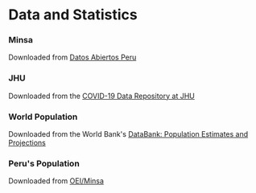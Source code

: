 # Data and Statistics

### Minsa
Downloaded from [Datos Abiertos Peru](https://www.datosabiertos.gob.pe/group/datos-abiertos-de-covid-19)

### JHU
Downloaded from the [COVID-19 Data Repository at JHU](https://github.com/CSSEGISandData/COVID-19)

### World Population
Downloaded from the World Bank's [DataBank: Population Estimates and Projections](https://databank.worldbank.org/source/population-estimates-and-projections) 

### Peru's Population
Downloaded from [OEI/Minsa](http://ftp.minsa.gob.pe/OEI/Poblacion/)

